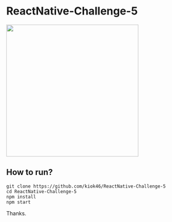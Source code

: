# ReactNative-Challenge-5

<img src="https://user-images.githubusercontent.com/7335120/34909336-50677936-f8c5-11e7-8f3c-688ba68e2ba3.gif" width="350">


## How to run?

```
git clone https://github.com/kiok46/ReactNative-Challenge-5
cd ReactNative-Challenge-5
npm install
npm start
```

Thanks.
